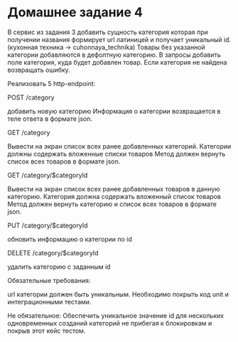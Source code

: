 # Домашнее задание 4

В сервис из задания 3
добавить сущность категория которая при получении названия формирует url латиницей и получает уникальный id.
(кухонная техника -> cuhonnaya_technika)
Товары без указанной категории добавляются в дефолтную категорию. В запросы добавить поле категория, куда будет добавлен товар. Если категория не найдена возвращать ошибку.


Реализовать 5 http-endpoint:

POST /category

добавить новую категорию
Информация о категории возвращается в теле ответа в формате json.

GET /category

Вывести на экран список всех ранее добавленных категорий. Категории должны содержать вложенные списки товаров
Метод должен вернуть список всех товаров в формате json.


GET /category/$categoryId

Вывести на экран список всех ранее добавленных товаров в данную категорию. Категория должна содержать вложенный список товаров
Метод должен вернуть категорию и список всех товаров в формате json.


PUT /category/$categoryId

обновить информацию о категории по id

DELETE /category/$categoryId

удалить категорию с заданным id

Обязательные требования:

url категории должен быть уникальным.
Необходимо покрыть код unit и интеграционными тестами.

Не обязательное:
Обеспечить уникальное значение id для нескольких одновременных созданий категорий не прибегая к блокировкам и покрыв этот кейс тестом.
